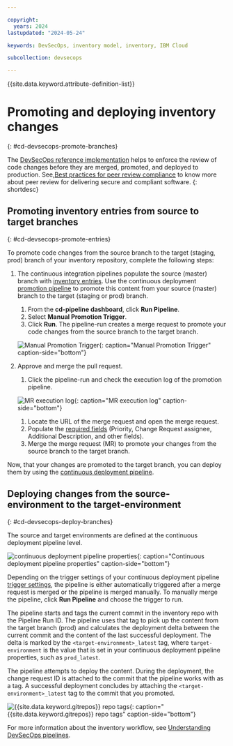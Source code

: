 ```yaml
---

copyright:
  years: 2024
lastupdated: "2024-05-24"

keywords: DevSecOps, inventory model, inventory, IBM Cloud

subcollection: devsecops

---
```

{{site.data.keyword.attribute-definition-list}}

# Promoting and deploying inventory changes
{: #cd-devsecops-promote-branches}

The [DevSecOps reference implementation](/docs/devsecops?topic=devsecops-cd-devsecops-peer-review) helps to enforce the review of code changes before they are merged, promoted, and deployed to production. See,[Best practices for peer review compliance](/docs/devsecops?topic=devsecops-cd-devsecops-peer-review) to know more about peer review for delivering secure and compliant software.
{: shortdesc}

## Promoting inventory entries from source to target branches
{: #cd-devsecops-promote-entries}

To promote code changes from the source branch to the target (staging, prod) branch of your inventory repository, complete the following steps:

1. The continuous integration pipelines populate the source (master) branch with [inventory entries](/docs/devsecops?topic=devsecops-cd-devsecops-inventory#inventory-entry-format). Use the continuous deployment [promotion pipeline](/docs/devsecops?topic=devsecops-cd-devsecops-promotion-pipeline) to promote this content from your source (master) branch to the target (staging or prod) branch.

   1. From the **cd-pipeline dashboard**, click **Run Pipeline**.
   1. Select **Manual Promotion Trigger**.
   1. Click **Run**. The pipeline-run creates a merge request to promote your code changes from the source branch to the target branch.

   ![Manual Promotion Trigger](images/manual-promotion-trigger.png){: caption="Manual Promotion Trigger" caption-side="bottom"}

1. Approve and merge the pull request.

   1. Click the pipeline-run and check the execution log of the promotion pipeline.

   ![MR execution log](images/pr-exec-log.png){: caption="MR execution log" caption-side="bottom"}

   1. Locate the URL of the merge request and open the merge request.
   1. Populate the [required fields](/docs/devsecops?topic=devsecops-cd-devsecops-promotion-pipeline#cd-devsecops-promotion-pipelineoutputs) (Priority, Change Request assignee, Additional Description, and other fields).
   1. Merge the merge request (MR) to promote your changes from the source branch to the target branch.

Now, that your changes are promoted to the target branch, you can deploy them by using the [continuous deployment pipeline](/docs/devsecops?topic=devsecops-cd-devsecops-tekton-cd-compliance#cd-toolchain-cd-pipeline-run).

## Deploying changes from the source-environment to the target-environment
{: #cd-devsecops-deploy-branches}

The source and target environments are defined at the continuous deployment pipeline level.

![continuous deployment pipeline properties](images/cd-env-props.png){: caption="Continuous deployment pipeline properties" caption-side="bottom"}

Depending on the trigger settings of your continuous deployment pipeline [trigger settings](/docs/devsecops?topic=devsecops-cd-devsecops-triggers), the pipeline is either automatically triggered after a merge request is merged or the pipeline is merged manually. To manually merge the pipeline, click **Run Pipeline** and choose the trigger to run.

The pipeline starts and tags the current commit in the inventory repo with the Pipeline Run ID. The pipeline uses that tag to pick up the content from the target branch (prod) and calculates the deployment delta between the current commit and the content of the last successful deployment. The delta is marked by the `<target-environment>_latest` tag, where `target-environment` is the value that is set in your continuous deployment pipeline properties, such as `prod_latest`.

The pipeline attempts to deploy the content. During the deployment, the change request ID is attached to the commit that the pipeline works with as a tag. A successful deployment concludes by attaching the `<target-environment>_latest` tag to the commit that you promoted.

![{{site.data.keyword.gitrepos}} repo tags](images/grit-repo-tags.png){: caption="{{site.data.keyword.gitrepos}} repo tags" caption-side="bottom"}

For more information about the inventory workflow, see [Understanding DevSecOps pipelines](/docs/devsecops?topic=devsecops-cd-devsecops-pipelines#cd-devsecops-pipelines-inventory-workflow).
